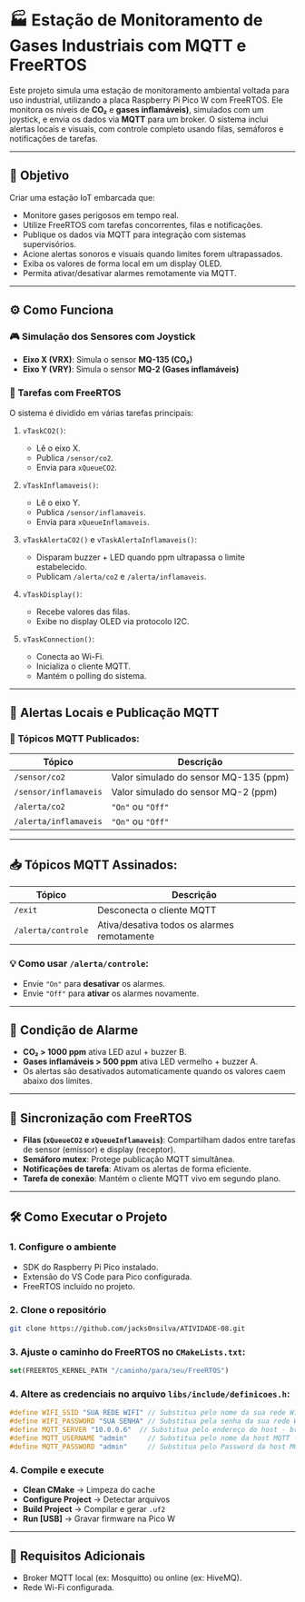 # 🏭 Estação de Monitoramento de Gases Industriais com MQTT e FreeRTOS

Este projeto simula uma estação de monitoramento ambiental voltada para uso industrial, utilizando a placa Raspberry Pi Pico W com FreeRTOS. Ele monitora os níveis de **CO₂** e **gases inflamáveis)**, simulados com um joystick, e envia os dados via **MQTT** para um broker. O sistema inclui alertas locais e visuais, com controle completo usando filas, semáforos e notificações de tarefas.

---

## 🎯 Objetivo

Criar uma estação IoT embarcada que:

- Monitore gases perigosos em tempo real.
- Utilize FreeRTOS com tarefas concorrentes, filas e notificações.
- Publique os dados via MQTT para integração com sistemas supervisórios.
- Acione alertas sonoros e visuais quando limites forem ultrapassados.
- Exiba os valores de forma local em um display OLED.
- Permita ativar/desativar alarmes remotamente via MQTT.

---

## ⚙️ Como Funciona

### 🎮 Simulação dos Sensores com Joystick

- **Eixo X (VRX)**: Simula o sensor **MQ-135 (CO₂)**
- **Eixo Y (VRY)**: Simula o sensor **MQ-2 (Gases inflamáveis)**

### 🔄 Tarefas com FreeRTOS

O sistema é dividido em várias tarefas principais:

1. `vTaskCO2()`:

   - Lê o eixo X.
   - Publica `/sensor/co2`.
   - Envia para `xQueueCO2`.

2. `vTaskInflamaveis()`:

   - Lê o eixo Y.
   - Publica `/sensor/inflamaveis`.
   - Envia para `xQueueInflamaveis`.

3. `vTaskAlertaCO2()` e `vTaskAlertaInflamaveis()`:

   - Disparam buzzer + LED quando ppm ultrapassa o limite estabelecido.
   - Publicam `/alerta/co2` e `/alerta/inflamaveis`.

4. `vTaskDisplay()`:

   - Recebe valores das filas.
   - Exibe no display OLED via protocolo I2C.

5. `vTaskConnection()`:
   - Conecta ao Wi-Fi.
   - Inicializa o cliente MQTT.
   - Mantém o polling do sistema.

---

## 🚨 Alertas Locais e Publicação MQTT

### 📢 Tópicos MQTT Publicados:

| Tópico                | Descrição                             |
| --------------------- | ------------------------------------- |
| `/sensor/co2`         | Valor simulado do sensor MQ-135 (ppm) |
| `/sensor/inflamaveis` | Valor simulado do sensor MQ-2 (ppm)   |
| `/alerta/co2`         | `"On"` ou `"Off"`                     |
| `/alerta/inflamaveis` | `"On"` ou `"Off"`                     |

---

## 📥 Tópicos MQTT Assinados:

| Tópico             | Descrição                                   |
| ------------------ | ------------------------------------------- |
| `/exit`            | Desconecta o cliente MQTT                   |
| `/alerta/controle` | Ativa/desativa todos os alarmes remotamente |

### 💡 Como usar `/alerta/controle`:

- Envie `"On"` para **desativar** os alarmes.
- Envie `"Off"` para **ativar** os alarmes novamente.

---

## 🧠 Condição de Alarme

- **CO₂ > 1000 ppm** ativa LED azul + buzzer B.
- **Gases inflamáveis > 500 ppm** ativa LED vermelho + buzzer A.
- Os alertas são desativados automaticamente quando os valores caem abaixo dos limites.

---

## 🧠 Sincronização com FreeRTOS

- **Filas (`xQueueCO2` e `xQueueInflamaveis`)**: Compartilham dados entre tarefas de sensor (emissor) e display (receptor).
- **Semáforo mutex**: Protege publicação MQTT simultânea.
- **Notificações de tarefa**: Ativam os alertas de forma eficiente.
- **Tarefa de conexão**: Mantém o cliente MQTT vivo em segundo plano.

---

## 🛠️ Como Executar o Projeto

### 1. Configure o ambiente

- SDK do Raspberry Pi Pico instalado.
- Extensão do VS Code para Pico configurada.
- FreeRTOS incluído no projeto.

### 2. Clone o repositório

```bash
git clone https://github.com/jacks0nsilva/ATIVIDADE-08.git
```

### 3. Ajuste o caminho do FreeRTOS no `CMakeLists.txt`:

```cmake
set(FREERTOS_KERNEL_PATH "/caminho/para/seu/FreeRTOS")
```

### 4. Altere as credenciais no arquivo `libs/include/definicoes.h`:

```c
#define WIFI_SSID "SUA REDE WIFI" // Substitua pelo nome da sua rede Wi-Fi
#define WIFI_PASSWORD "SUA SENHA" // Substitua pela senha da sua rede Wi-Fi
#define MQTT_SERVER "10.0.0.6"  // Substitua pelo endereço do host - broket MQTT: Ex: 192.168.1.107
#define MQTT_USERNAME "admin"     // Substitua pelo nome da host MQTT - Username
#define MQTT_PASSWORD "admin"     // Substitua pelo Password da host MQTT - credencial de acesso - caso exista
```

### 4. Compile e execute

- **Clean CMake** → Limpeza do cache
- **Configure Project** → Detectar arquivos
- **Build Project** → Compilar e gerar `.uf2`
- **Run [USB]** → Gravar firmware na Pico W

---

## 📡 Requisitos Adicionais

- Broker MQTT local (ex: Mosquitto) ou online (ex: HiveMQ).
- Rede Wi-Fi configurada.
